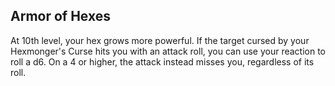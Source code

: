 ## Armor of Hexes
At 10th level, your hex grows more powerful.
If the target cursed by your Hexmonger's Curse hits you with an attack roll, you can use your reaction to roll a d6.
On a 4 or higher, the attack instead misses you, regardless of its roll.
